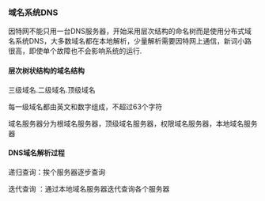 ### 域名系统DNS

因特网不能只用一台DNS服务器，开始采用层次结构的命名树而是使用分布式域名系统DNS，大多数域名都在本地解析，少量解析需要因特网上通信，新词小路很高，即使单个故障也不会影响系统的运行.

#### 层次树状结构的域名结构

三级域名.二级域名.顶级域名

每一级域名都由英文和数字组成，不超过63个字符

域名服务器分为根域名服务器，顶级域名服务器，权限域名服务器，本地域名服务器

#### DNS域名解析过程

递归查询：挨个服务器逐步查询

迭代查询 ：通过本地域名服务器迭代查询各个服务器



